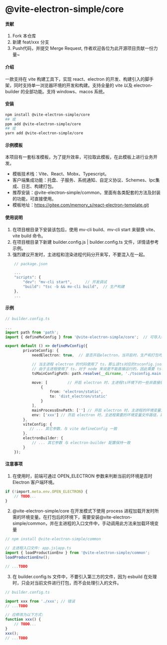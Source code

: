 # @vite-electron-simple/core

#### 贡献

1.  Fork 本仓库
2.  新建 feat/xxx 分支
3.  Push代码，并提交 Merge Request, 作者欢迎各位为此开源项目贡献一份力量~

#### 介绍

一款支持在 vite 构建工具下，实现 react、electron 的开发、构建引入的脚手架，同时支持单一浏览器环境的开发和构建。支持全量的 vite 以及 electron-builder 的全部功能。支持 windows、macos 系统。

#### 安装

```sh
npm install @vite-electron-simple/core
## 或
ppm add @vite-electron-simple/core
## 或
yarn add @vite-electron-simple/core
```

#### 示例模板

本项目有一套标准模板，为了提升效率，可拉取此模板，在此模板上进行业务开发。

-   模板技术栈：Vite、React、Mobx、Typescript。
-   客户端集成功能：托盘、子服务、系统通知、自定义协议、Schemes、Ipc集成、日志、构建打包。
-   推荐安装：@vite-electron-simple/common，里面有各类配套的方法及封装的功能，可直接使用。
-   模板地址：https://gitee.com/memory_s/react-electron-template.git

#### 使用说明

1. 在项目根目录下安装该包后，使用 mv-cli build、mv-cli start 来替换 vite、vite build 命令。
2. 在项目根目录下新建 builder.config.js | builder.config.ts 文件，详情请参考示例。
3. 强烈建议开发时，主进程和渲染进程代码分开来写，不要混入在一起。

```ts
    // package.json

    ...
    "scripts": {
        "dev": "mv-cli start",      // 开发调试
        "build": "tsc -b && mv-cli build",  // 生产构建
    },
    ...
```

#### 示例

```ts
// builder.config.ts

...
import path from 'path';
import { defineMvConfig } from '@vite-electron-simple/core';  // 可导入辅助函数来实现idea的提醒

export default () => defineMvConfig({
        privateConfig: {
            needElectron: true,  // 是否开启electron，当开启时，生产和打包均会添加electron，默认为开启。（非必填）

            // 当主进程 electron 的代码使用了 ts，那么该ts对应的tsconfig.json 的路径，反之可不传递此参数（采用绝对路径）（非必填）
            // 由于主进程使用了 ts，对于 node 来说是不能直接运行的，因此需要 tsc  将其编译为js文件后在进行运行。此配置文件就是ts的编译配置文件。
            tsMainConfigPath: path.resolve(__dirname, './tsconfig.main.json'),

            move: [         // 开启 electron 时，主进程ts环境下的一些非直接依赖的目录文件在打包时，ts不会去处理，因此需要手动将依赖的文件移动到指定的目录下 （非必填）
                {
                    from: 'electron/static',
                    to: 'dist_electron/static'
                }
            ],
            mainProcessEnvPath: [''] // 开启 electron 时，主进程的环境变量文件地址（非必填）
            env: ['xxx'] // 开启 electron 时，主进程需要的环境变量文件路径，采用 dotenv 进行注入（非必填）注意：权重大于 mainProcessEnvPath 参数中的环境变量权重
        },
        viteConfig: {
           // ... 其它参数，与 vite defineConfig 一致
        },
        electronBuilder: {
            // ... 其它参数 与 electron-builder 配置保持一致
        }
    });
```

#### 注意事项

1. 在使用时，前端可通过 OPEN_ELECTRON 参数来判断当前的环境是否时 Electron 客户端环境。

```ts
if (!import.meta.env.OPEN_ELECTRON) {
    // TODO...
}
```

2. @vite-electron-simple/core 在开发模式下使用 process 进程加载开发时所需的环境变量。在打包后的环境下，需要安装@vite-electron-simple/common，并在主进程的入口文件中，手动调用此方法来加载环境变量

```ts
// npm install @vite-electron-simple/common

// 主进程入口文件: app.js|app.ts
import { loadProductionEnv } from '@vite-electron-simple/common';
loadProductionEnv();

// ...TODO
```

3. 在 builder.config.ts 文件中，不要引入第三方的文件，因为 esbuild 在处理时，只会对当前文件进行打包，而不会处理引入的文件。

```ts
// builder.config.ts

import xxx from './xxx'; // 错误
// ...TODO

// 应修改为以下方式:
function xxx() {
    // TODO...
}
xxx();
// ...TODO
```
